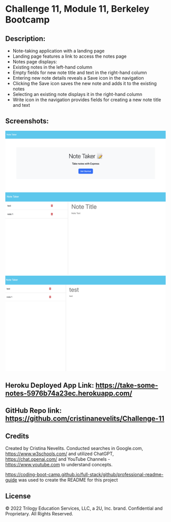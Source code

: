 # Challenge 11, Module 11, Berkeley Bootcamp

## Description: 

- Note-taking application with a landing page
- Landing page features a link to access the notes page
- Notes page displays:
- Existing notes in the left-hand column
- Empty fields for new note title and text in the right-hand column
- Entering new note details reveals a Save icon in the navigation
- Clicking the Save icon saves the new note and adds it to the existing notes
- Selecting an existing note displays it in the right-hand column
- Write icon in the navigation provides fields for creating a new note title and text


## Screenshots:

![Screenshot#1](https://github.com/cristinanevelits/Challenge-11/blob/main/public/assets/css/Screenshot%202023-10-25%20at%2011.46.28%20PM.png)
![Screenshot#2](https://github.com/cristinanevelits/Challenge-11/blob/main/public/assets/css/Screenshot%202023-10-25%20at%2011.46.36%20PM.png)
![Screenshot#3](https://github.com/cristinanevelits/Challenge-11/blob/main/public/assets/css/Screenshot%202023-10-25%20at%2011.46.43%20PM.png)

## Heroku Deployed App Link: https://take-some-notes-5976b74a23ec.herokuapp.com/ 

## GitHub Repo link: https://github.com/cristinanevelits/Challenge-11

## Credits

Created by Cristina Nevelits. Conducted searches in Google.com, https://www.w3schools.com/ and utilized ChatGPT, https://chat.openai.com/ and YouTube Channels - https://www.youtube.com to understand concepts.

https://coding-boot-camp.github.io/full-stack/github/professional-readme-guide was used to create the README for this project

## License

© 2022 Trilogy Education Services, LLC, a 2U, Inc. brand. Confidential and Proprietary. All Rights Reserved.

